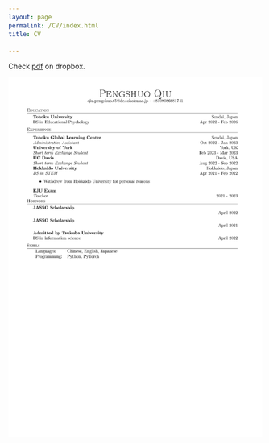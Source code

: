 ```yaml
---
layout: page
permalink: /CV/index.html
title: CV

---
```


Check [pdf](https://www.dropbox.com/scl/fi/jawwjgn3ui19mptrkjwyn/CV.pdf?rlkey=wd6d9r2etbufms5y2kbhxhmnb&dl=0) on dropbox.

![](https://github.com/prnszz/picbed/blob/master/CV.jpg?raw=true)